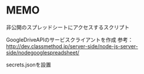 # MEMO
非公開のスプレッドシートにアクセスするスクリプト

GoogleDriveAPIのサービスクライアントを作成
参考：
http://dev.classmethod.jp/server-side/node-js-server-side/nodegooglespreadsheet/

secrets.jsonを設置
